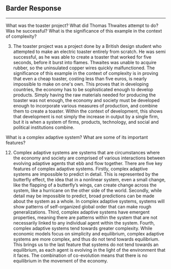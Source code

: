 ## Barder Response

------

What was the toaster project? What did Thomas Thwaites attempt to do? Was he successful?  What is the significance of this example in the context of complexity?

3. The toaster project was a project done by a British design student who attempted to make an electric toaster entirely from scratch. He was semi successful, as he was able to create a toaster that worked for five seconds, before it burst into flames.  Thwaites was unable to acquire rubber, so the uninsulated copper wires quickly malfunctioned. The significance of this example in the context of complexity is in proving that even a cheap toaster, costing less than five euros, is nearly impossible to make on one's own.  This proves that in developing countries, the economy has to be sophisticated enough to develop products. Simply having the raw materials needed for producing the toaster was not enough, the economy and society must be developed enough to incorporate various measures of production, and combine them to create a toaster.  Within the context of development, this shows that development is not simply the increase in output by a single firm, but it is when a system of firms, products, technology, and social and political institutions combine.



What is a complex adaptive system? What are some of its important features?

12. Complex adaptive systems are systems that are circumstances where the economy and society are comprised of various interactions between evolving adaptive agents that ebb and flow together. There are five key features of complex adaptive systems.  Firstly, complex adaptive systems are impossible to predict in detail.  This is represented by the butterfly effect, the idea that in a nonlinear system, even a small change, like the flapping of a butterfly’s wings, can create change across the system, like a hurricane on the other side of the world. Secondly, while detail may be impossible to predict, broad predictions can be made about the system as a whole.  In complex adaptive systems, systems will show patterns of self-organized global order that can make rough generalizations.  Third, complex adaptive systems have emergent properties, meaning there are patterns within the system that are not necessarily linked to any individual agent within the system. Fourth, complex adaptive systems tend towards greater complexity.  While economic models focus on simplicity and equilibrium, complex adaptive systems are more complex, and thus do not tend towards equilibrium.  This brings us to the last feature that systems do not tend towards an equilibrium, as each agent is evolving in the light of the environment that it faces.  The combination of co-evolution means that there is no equilibrium in the movement of the economy.